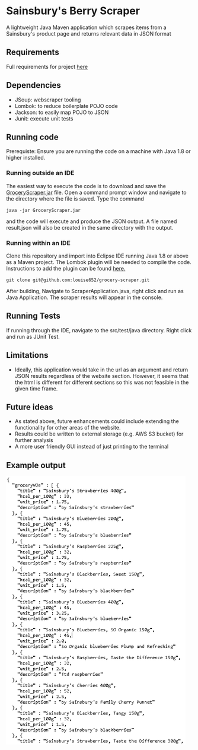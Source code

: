 # Sainsbury's Berry Scraper

A lightweight Java Maven application which scrapes items from a Sainsbury's product page and returns relevant data in JSON format

## Requirements

Full requirements for project [here](https://jsainsburyplc.github.io/serverside-test/)

## Dependencies

* JSoup: webscraper tooling
* Lombok: to reduce boilerplate POJO code
* Jackson: to easily map POJO to JSON
* Junit: execute unit tests

## Running code

Prerequiste: Ensure you are running the code on a machine with Java 1.8 or higher installed.

### Running outside an IDE
The easiest way to execute the code is to download and save the [GroceryScraper.jar](https://github.com/louise652/grocery-scraper/blob/main/LaunchGroceryScraper.jar) file. Open a command prompt window and navigate to the directory where the file is saved. Type the command 
```git
java -jar GroceryScraper.jar
```
and the code will execute and produce the JSON output. A file named result.json will also be created in the same directory with the output.

### Running within an IDE
Clone this repository and import into Eclipse IDE running Java 1.8 or above as a Maven project. The Lombok plugin will be needed to compile the code. Instructions to add the plugin can be found [here.](https://projectlombok.org/setup/eclipse)


```git
git clone git@github.com:louise652/grocery-scraper.git

```
After building, Navigate to ScraperApplication.java, right click and run as Java Application. The scraper results will appear in the console.


## Running Tests

If running through the IDE, navigate to the src/test/java directory. Right click and run as JUnit Test.

## Limitations
* Ideally, this application would take in the url as an argument and return JSON results regardless of the website section. However, it seems that the html is different for different sections so this was not feasible in the given time frame.

## Future ideas
* As stated above, future enhancements could include extending the functionality for other areas of the website. 
* Results could be written to external storage (e.g. AWS S3 bucket) for further analysis
* A more user friendly GUI instead of just printing to the terminal

## Example output
![JSON output](https://github.com/louise652/grocery-scraper/blob/main/src/main/resources/results.PNG)


